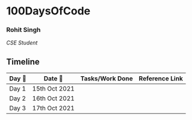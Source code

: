# 100DaysOfCode
### Rohit Singh
*CSE Student* 


## Timeline

| Day 🌅| Date 📆      | Tasks/Work Done  | Reference Link|
| ----- |   :-------:   | :---------------:|  :----------:  |
| Day 1 | 15th Oct 2021 |                   |               |
| Day 2 | 16th Oct 2021 |                   |               |      
| Day 3 | 17th Oct 2021 |                   |               |

